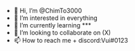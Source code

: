 - 👋 Hi, I’m @ChimTo3000
- 👀 I’m interested in everything
- 🌱 I’m currently learning *** 
- 💞️ I’m looking to collaborate on (X)
- 📫 How to reach me + discord:Vui#0123

<!---
ChimTo3000/ChimTo3000 is a ✨ special ✨ repository because its `README.md` (this file) appears on your GitHub profile.
You can click the Preview link to take a look at your changes.
--->
